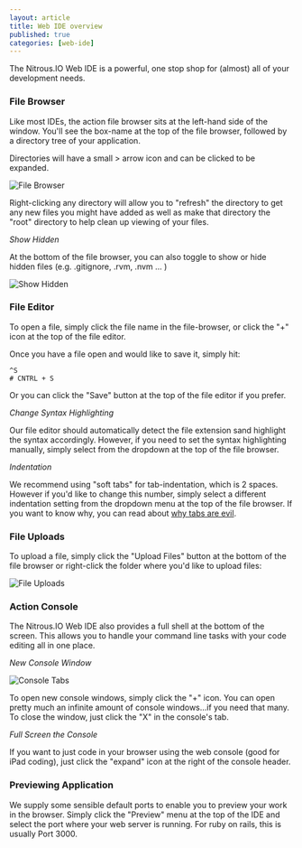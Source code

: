 ```yaml
---
layout: article
title: Web IDE overview
published: true
categories: [web-ide]
---
```


The Nitrous.IO Web IDE is a powerful, one stop shop for (almost) all of your development needs.

### File Browser

Like most IDEs, the action file browser sits at the left-hand side of the window. You'll see the box-name at the top of the file browser, followed by a directory tree of your application.

Directories will have a small > arrow icon and can be clicked to be expanded.

![File Browser](https://raw.github.com/action-io/action-assets/master/support/screenshots/file-browser.png)

Right-clicking any directory will allow you to "refresh" the directory to get any new files you might have added as well as make that directory the "root" directory to help clean up viewing of your files.

_Show Hidden_

At the bottom of the file browser, you can also toggle to show or hide hidden files (e.g. .gitignore, .rvm, .nvm … )

![Show Hidden](https://raw.github.com/action-io/action-assets/master/support/screenshots/show-hidden.png)

### File Editor

To open a file, simply click the file name in the file-browser, or click the "+" icon at the top of the file editor.

Once you have a file open and would like to save it, simply hit:

    ^S
    # CNTRL + S

Or you can click the "Save" button at the top of the file editor if you prefer.

_Change Syntax Highlighting_

Our file editor should automatically detect the file extension sand highlight the syntax accordingly. However, if you need to set the syntax highlighting manually, simply select from the dropdown at the top of the file browser.

_Indentation_

We recommend using "soft tabs" for tab-indentation, which is 2 spaces. However if you'd like to change this number, simply select a different indentation setting from the dropdown menu at the top of the file browser. If you want to know why, you can read about [why tabs are evil](http://www.emacswiki.org/emacs/TabsAreEvil).

### File Uploads

To upload a file, simply click the "Upload Files" button at the bottom of the file browser or right-click the folder where you'd like to upload files:

![File Uploads](https://raw.github.com/action-io/action-assets/master/support/screenshots/file-uploads-1.png)

### Action Console

The Nitrous.IO Web IDE also provides a full shell at the bottom of the screen. This allows you to handle your command line tasks with your code editing all in one place.

_New Console Window_

![Console Tabs](https://raw.github.com/action-io/action-assets/master/support/screenshots/console-tabs.png)

To open new console windows, simply click the "+" icon. You can open pretty much an infinite amount of console windows…if you need that many. To close the window, just click the "X" in the console's tab.

_Full Screen the Console_

If you want to just code in your browser using the web console (good for iPad coding), just click the "expand" icon at the right of the console header.

### Previewing Application

We supply some sensible default ports to enable you to preview your work in the browser. Simply click the "Preview" menu at the top of the IDE and select the port where your web server is running.  For ruby on rails, this is usually Port 3000.
